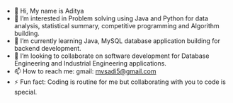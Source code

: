 - 👋 Hi, My name is Aditya
- 👀 I’m interested in Problem solving using Java and Python for data analysis, statistical summary, competitive programming and Algorithm building.
- 🌱 I’m currently learning Java, MySQL database application building for backend development.
- 💞️ I’m looking to collaborate on software development for Database Engineering and Industrial Engineering applications.
- 📫 How to reach me: gmail: mvsadi5@gmail.com
- ⚡ Fun fact: Coding is routine for me but collaborating with you to code is special.

<!---
vmantrip762000/vmantrip762000 is a ✨ special ✨ repository because its `README.md` (this file) appears on your GitHub profile.
You can click the Preview link to take a look at your changes.
--->
